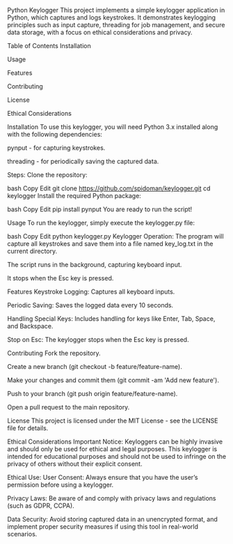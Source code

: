 Python Keylogger
This project implements a simple keylogger application in Python, which captures and logs keystrokes. It demonstrates keylogging principles such as input capture, threading for job management, and secure data storage, with a focus on ethical considerations and privacy.

Table of Contents
Installation

Usage

Features

Contributing

License

Ethical Considerations

Installation
To use this keylogger, you will need Python 3.x installed along with the following dependencies:

pynput - for capturing keystrokes.

threading - for periodically saving the captured data.

Steps:
Clone the repository:

bash
Copy
Edit
git clone https://github.com/spidoman/keylogger.git
cd keylogger
Install the required Python package:

bash
Copy
Edit
pip install pynput
You are ready to run the script!

Usage
To run the keylogger, simply execute the keylogger.py file:

bash
Copy
Edit
python keylogger.py
Keylogger Operation:
The program will capture all keystrokes and save them into a file named key_log.txt in the current directory.

The script runs in the background, capturing keyboard input.

It stops when the Esc key is pressed.

Features
Keystroke Logging: Captures all keyboard inputs.

Periodic Saving: Saves the logged data every 10 seconds.

Handling Special Keys: Includes handling for keys like Enter, Tab, Space, and Backspace.

Stop on Esc: The keylogger stops when the Esc key is pressed.

Contributing
Fork the repository.

Create a new branch (git checkout -b feature/feature-name).

Make your changes and commit them (git commit -am 'Add new feature').

Push to your branch (git push origin feature/feature-name).

Open a pull request to the main repository.

License
This project is licensed under the MIT License - see the LICENSE file for details.

Ethical Considerations
Important Notice:
Keyloggers can be highly invasive and should only be used for ethical and legal purposes. This keylogger is intended for educational purposes and should not be used to infringe on the privacy of others without their explicit consent.

Ethical Use:
User Consent: Always ensure that you have the user’s permission before using a keylogger.

Privacy Laws: Be aware of and comply with privacy laws and regulations (such as GDPR, CCPA).

Data Security: Avoid storing captured data in an unencrypted format, and implement proper security measures if using this tool in real-world scenarios.

